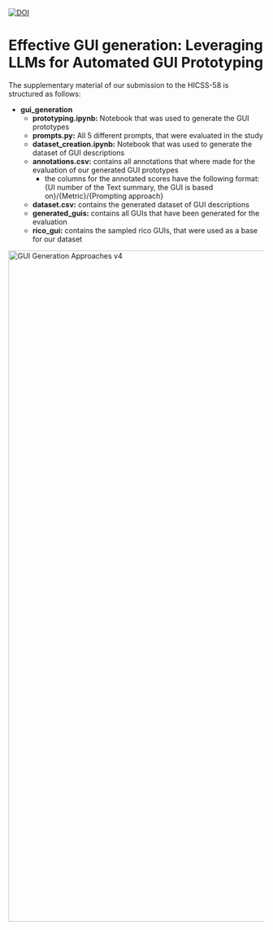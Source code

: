 [![DOI](https://zenodo.org/badge/DOI/10.5281/zenodo.13686834.svg)](https://doi.org/10.5281/zenodo.13686834)

# Effective GUI generation: Leveraging LLMs for Automated GUI Prototyping

The supplementary material of our submission to the HICSS-58 is structured as follows:
- **gui_generation**
  - **prototyping.ipynb:** Notebook that was used to generate the GUI prototypes
  - **prompts.py:** All 5 different prompts, that were evaluated in the study
  - **dataset_creation.ipynb:** Notebook that was used to generate the dataset of GUI descriptions
  - **annotations.csv:** contains all annotations that where made for the evaluation of our generated GUI prototypes
    - the columns for the annotated scores have the following format: {UI number of the Text summary, the GUI is based on}/{Metric}/{Prompting approach}
  - **dataset.csv:** contains the generated dataset of GUI descriptions
  - **generated_guis:** contains all GUIs that have been generated for the evaluation
  - **rico_gui:** contains the sampled rico GUIs, that were used as a base for our dataset

<img width="1321" alt="GUI Generation Approaches v4" src="https://github.com/user-attachments/assets/4b079d4d-0775-4495-bd71-3631685214fb">
